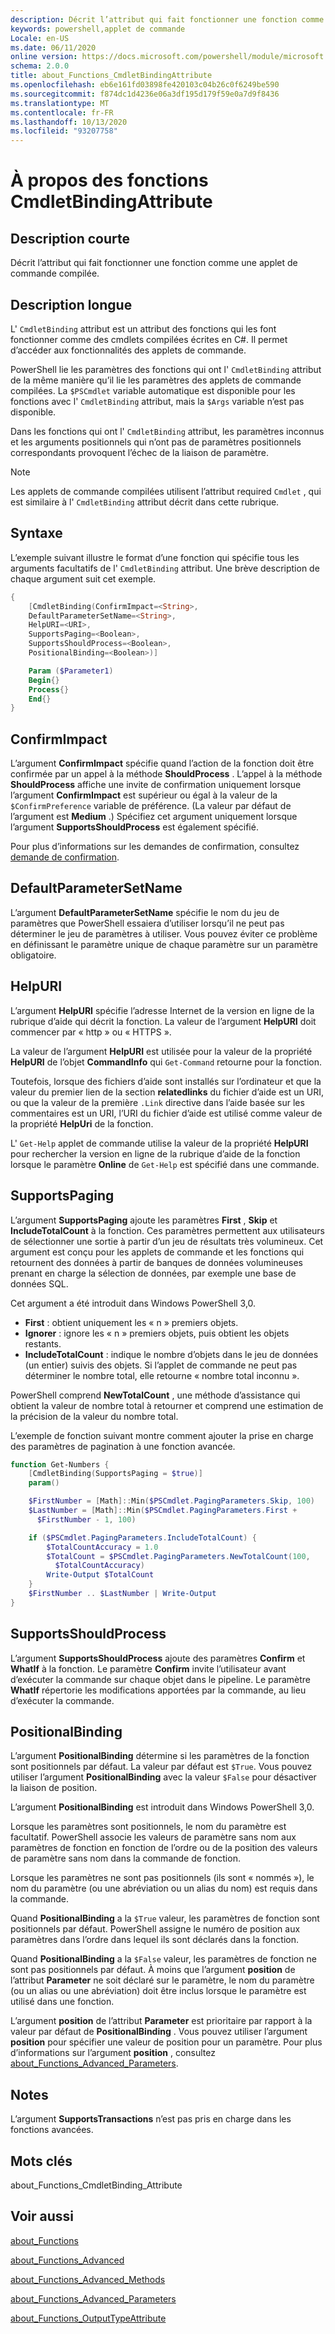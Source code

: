 ```yaml
---
description: Décrit l’attribut qui fait fonctionner une fonction comme une applet de commande compilée.
keywords: powershell,applet de commande
Locale: en-US
ms.date: 06/11/2020
online version: https://docs.microsoft.com/powershell/module/microsoft.powershell.core/about/about_functions_cmdletbindingattribute?view=powershell-7.1&WT.mc_id=ps-gethelp
schema: 2.0.0
title: about_Functions_CmdletBindingAttribute
ms.openlocfilehash: eb6e161fd03898fe420103c04b26c0f6249be590
ms.sourcegitcommit: f874dc1d4236e06a3df195d179f59e0a7d9f8436
ms.translationtype: MT
ms.contentlocale: fr-FR
ms.lasthandoff: 10/13/2020
ms.locfileid: "93207758"
---
```

# <a name="about-functions-cmdletbindingattribute"></a>À propos des fonctions CmdletBindingAttribute

## <a name="short-description"></a>Description courte
Décrit l’attribut qui fait fonctionner une fonction comme une applet de commande compilée.

## <a name="long-description"></a>Description longue

L' `CmdletBinding` attribut est un attribut des fonctions qui les font fonctionner comme des cmdlets compilées écrites en C#. Il permet d’accéder aux fonctionnalités des applets de commande.

PowerShell lie les paramètres des fonctions qui ont l' `CmdletBinding` attribut de la même manière qu’il lie les paramètres des applets de commande compilées. La `$PSCmdlet` variable automatique est disponible pour les fonctions avec l' `CmdletBinding` attribut, mais la `$Args` variable n’est pas disponible.

Dans les fonctions qui ont l' `CmdletBinding` attribut, les paramètres inconnus et les arguments positionnels qui n’ont pas de paramètres positionnels correspondants provoquent l’échec de la liaison de paramètre.

> [!NOTE]
> Les applets de commande compilées utilisent l’attribut required `Cmdlet` , qui est similaire à l' `CmdletBinding` attribut décrit dans cette rubrique.

## <a name="syntax"></a>Syntaxe

L’exemple suivant illustre le format d’une fonction qui spécifie tous les arguments facultatifs de l' `CmdletBinding` attribut. Une brève description de chaque argument suit cet exemple.

```powershell
{
    [CmdletBinding(ConfirmImpact=<String>,
    DefaultParameterSetName=<String>,
    HelpURI=<URI>,
    SupportsPaging=<Boolean>,
    SupportsShouldProcess=<Boolean>,
    PositionalBinding=<Boolean>)]

    Param ($Parameter1)
    Begin{}
    Process{}
    End{}
}
```

## <a name="confirmimpact"></a>ConfirmImpact

L’argument **ConfirmImpact** spécifie quand l’action de la fonction doit être confirmée par un appel à la méthode **ShouldProcess** . L’appel à la méthode **ShouldProcess** affiche une invite de confirmation uniquement lorsque l’argument **ConfirmImpact** est supérieur ou égal à la valeur de la `$ConfirmPreference` variable de préférence. (La valeur par défaut de l’argument est **Medium** .) Spécifiez cet argument uniquement lorsque l’argument **SupportsShouldProcess** est également spécifié.

Pour plus d’informations sur les demandes de confirmation, consultez [demande de confirmation](/powershell/scripting/developer/cmdlet/requesting-confirmation).

## <a name="defaultparametersetname"></a>DefaultParameterSetName

L’argument **DefaultParameterSetName** spécifie le nom du jeu de paramètres que PowerShell essaiera d’utiliser lorsqu’il ne peut pas déterminer le jeu de paramètres à utiliser. Vous pouvez éviter ce problème en définissant le paramètre unique de chaque paramètre sur un paramètre obligatoire.

## <a name="helpuri"></a>HelpURI

L’argument **HelpURI** spécifie l’adresse Internet de la version en ligne de la rubrique d’aide qui décrit la fonction. La valeur de l’argument **HelpURI** doit commencer par « http » ou « HTTPS ».

La valeur de l’argument **HelpURI** est utilisée pour la valeur de la propriété **HelpURI** de l’objet **CommandInfo** qui `Get-Command` retourne pour la fonction.

Toutefois, lorsque des fichiers d’aide sont installés sur l’ordinateur et que la valeur du premier lien de la section **relatedlinks** du fichier d’aide est un URI, ou que la valeur de la première `.Link` directive dans l’aide basée sur les commentaires est un URI, l’URI du fichier d’aide est utilisé comme valeur de la propriété **HelpUri** de la fonction.

L' `Get-Help` applet de commande utilise la valeur de la propriété **HelpURI** pour rechercher la version en ligne de la rubrique d’aide de la fonction lorsque le paramètre **Online** de `Get-Help` est spécifié dans une commande.

## <a name="supportspaging"></a>SupportsPaging

L’argument **SupportsPaging** ajoute les paramètres **First** , **Skip** et **IncludeTotalCount** à la fonction. Ces paramètres permettent aux utilisateurs de sélectionner une sortie à partir d’un jeu de résultats très volumineux. Cet argument est conçu pour les applets de commande et les fonctions qui retournent des données à partir de banques de données volumineuses prenant en charge la sélection de données, par exemple une base de données SQL.

Cet argument a été introduit dans Windows PowerShell 3,0.

- **First** : obtient uniquement les « n » premiers objets.
- **Ignorer** : ignore les « n » premiers objets, puis obtient les objets restants.
- **IncludeTotalCount** : indique le nombre d’objets dans le jeu de données (un entier) suivis des objets. Si l’applet de commande ne peut pas déterminer le nombre total, elle retourne « nombre total inconnu ».

PowerShell comprend **NewTotalCount** , une méthode d’assistance qui obtient la valeur de nombre total à retourner et comprend une estimation de la précision de la valeur du nombre total.

L’exemple de fonction suivant montre comment ajouter la prise en charge des paramètres de pagination à une fonction avancée.

```powershell
function Get-Numbers {
    [CmdletBinding(SupportsPaging = $true)]
    param()

    $FirstNumber = [Math]::Min($PSCmdlet.PagingParameters.Skip, 100)
    $LastNumber = [Math]::Min($PSCmdlet.PagingParameters.First +
      $FirstNumber - 1, 100)

    if ($PSCmdlet.PagingParameters.IncludeTotalCount) {
        $TotalCountAccuracy = 1.0
        $TotalCount = $PSCmdlet.PagingParameters.NewTotalCount(100,
          $TotalCountAccuracy)
        Write-Output $TotalCount
    }
    $FirstNumber .. $LastNumber | Write-Output
}
```

## <a name="supportsshouldprocess"></a>SupportsShouldProcess

L’argument **SupportsShouldProcess** ajoute des paramètres **Confirm** et **WhatIf** à la fonction. Le paramètre **Confirm** invite l’utilisateur avant d’exécuter la commande sur chaque objet dans le pipeline. Le paramètre **WhatIf** répertorie les modifications apportées par la commande, au lieu d’exécuter la commande.

## <a name="positionalbinding"></a>PositionalBinding

L’argument **PositionalBinding** détermine si les paramètres de la fonction sont positionnels par défaut. La valeur par défaut est `$True`. Vous pouvez utiliser l’argument **PositionalBinding** avec la valeur `$False` pour désactiver la liaison de position.

L’argument **PositionalBinding** est introduit dans Windows PowerShell 3,0.

Lorsque les paramètres sont positionnels, le nom du paramètre est facultatif.
PowerShell associe les valeurs de paramètre sans nom aux paramètres de fonction en fonction de l’ordre ou de la position des valeurs de paramètre sans nom dans la commande de fonction.

Lorsque les paramètres ne sont pas positionnels (ils sont « nommés »), le nom du paramètre (ou une abréviation ou un alias du nom) est requis dans la commande.

Quand **PositionalBinding** a la `$True` valeur, les paramètres de fonction sont positionnels par défaut. PowerShell assigne le numéro de position aux paramètres dans l’ordre dans lequel ils sont déclarés dans la fonction.

Quand **PositionalBinding** a la `$False` valeur, les paramètres de fonction ne sont pas positionnels par défaut. À moins que l’argument **position** de l’attribut **Parameter** ne soit déclaré sur le paramètre, le nom du paramètre (ou un alias ou une abréviation) doit être inclus lorsque le paramètre est utilisé dans une fonction.

L’argument **position** de l’attribut **Parameter** est prioritaire par rapport à la valeur par défaut de **PositionalBinding** . Vous pouvez utiliser l’argument **position** pour spécifier une valeur de position pour un paramètre. Pour plus d’informations sur l’argument **position** , consultez [about_Functions_Advanced_Parameters](about_Functions_Advanced_Parameters.md).

## <a name="notes"></a>Notes

L’argument **SupportsTransactions** n’est pas pris en charge dans les fonctions avancées.

## <a name="keywords"></a>Mots clés

about_Functions_CmdletBinding_Attribute

## <a name="see-also"></a>Voir aussi

[about_Functions](about_Functions.md)

[about_Functions_Advanced](about_Functions_Advanced.md)

[about_Functions_Advanced_Methods](about_Functions_Advanced_Methods.md)

[about_Functions_Advanced_Parameters](about_Functions_Advanced_Parameters.md)

[about_Functions_OutputTypeAttribute](about_Functions_OutputTypeAttribute.md)
